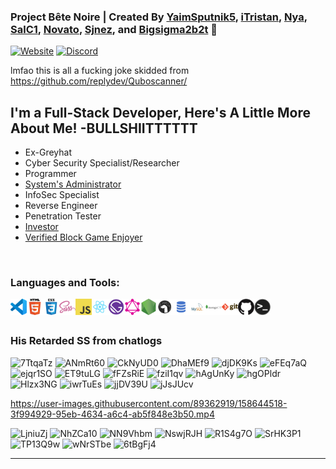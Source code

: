 ### Project Bête Noire | Created By [YaimSputnik5][yaimsputnik5github], [iTristan][itristangithub], [Nya][sudovictorgithub], [SalC1][salc1github], [Novato][novatogithub], [Sjnez][sjnezgithub], and [Bigsigma2b2t][bigsigma2b2tgithub] 👋

[![Website](https://img.shields.io/website?label=Bête%20Noire&style=for-the-badge&url=http://betenoire.duskhaven.org/)](http://betenoire.duskhaven.org/)
[![Discord](https://img.shields.io/website?label=Bête%20Noire%20Discord%20Server&style=for-the-badge&url=https%3A%2F%2Fdiscord.gg%2Fz9JhH5DgeC)](https://discord.gg/z9JhH5DgeC)


lmfao this is all a fucking joke skidded from https://github.com/replydev/Quboscanner/

## I'm a Full-Stack Developer, Here's A Little More About Me! -BULLSHIITTTTTT

- Ex-Greyhat
- Cyber Security Specialist/Researcher
- Programmer
- [System's Administrator][work]
- InfoSec Specialist
- Reverse Engineer
- Penetration Tester
- [Investor][blockchain]
- [Verified Block Game Enjoyer][bgm]

<br />

### Languages and Tools:

[<img align="left" alt="Visual Studio Code" width="26px" src="https://raw.githubusercontent.com/github/explore/80688e429a7d4ef2fca1e82350fe8e3517d3494d/topics/visual-studio-code/visual-studio-code.png" />][webdevplaylist]
[<img align="left" alt="HTML5" width="26px" src="https://raw.githubusercontent.com/github/explore/80688e429a7d4ef2fca1e82350fe8e3517d3494d/topics/html/html.png" />][webdevplaylist]
[<img align="left" alt="CSS3" width="26px" src="https://raw.githubusercontent.com/github/explore/80688e429a7d4ef2fca1e82350fe8e3517d3494d/topics/css/css.png" />][cssplaylist]
[<img align="left" alt="Sass" width="26px" src="https://raw.githubusercontent.com/github/explore/80688e429a7d4ef2fca1e82350fe8e3517d3494d/topics/sass/sass.png" />][cssplaylist]
[<img align="left" alt="JavaScript" width="26px" src="https://raw.githubusercontent.com/github/explore/80688e429a7d4ef2fca1e82350fe8e3517d3494d/topics/javascript/javascript.png" />][jsplaylist]
[<img align="left" alt="React" width="26px" src="https://raw.githubusercontent.com/github/explore/80688e429a7d4ef2fca1e82350fe8e3517d3494d/topics/react/react.png" />][reactplaylist]
[<img align="left" alt="Gatsby" width="26px" src="https://raw.githubusercontent.com/github/explore/e94815998e4e0713912fed477a1f346ec04c3da2/topics/gatsby/gatsby.png" />][webdevplaylist]
[<img align="left" alt="GraphQL" width="26px" src="https://raw.githubusercontent.com/github/explore/80688e429a7d4ef2fca1e82350fe8e3517d3494d/topics/graphql/graphql.png" />][webdevplaylist]
[<img align="left" alt="Node.js" width="26px" src="https://raw.githubusercontent.com/github/explore/80688e429a7d4ef2fca1e82350fe8e3517d3494d/topics/nodejs/nodejs.png" />][webdevplaylist]
[<img align="left" alt="Deno" width="26px" src="https://raw.githubusercontent.com/github/explore/361e2821e2dea67711cde99c9c40ed357061cf27/topics/deno/deno.png" />][webdevplaylist]
[<img align="left" alt="SQL" width="26px" src="https://raw.githubusercontent.com/github/explore/80688e429a7d4ef2fca1e82350fe8e3517d3494d/topics/sql/sql.png" />][webdevplaylist]
[<img align="left" alt="MySQL" width="26px" src="https://raw.githubusercontent.com/github/explore/80688e429a7d4ef2fca1e82350fe8e3517d3494d/topics/mysql/mysql.png" />][webdevplaylist]
[<img align="left" alt="MongoDB" width="26px" src="https://raw.githubusercontent.com/github/explore/80688e429a7d4ef2fca1e82350fe8e3517d3494d/topics/mongodb/mongodb.png" />][webdevplaylist]
[<img align="left" alt="Git" width="26px" src="https://raw.githubusercontent.com/github/explore/80688e429a7d4ef2fca1e82350fe8e3517d3494d/topics/git/git.png" />][webdevplaylist]
[<img align="left" alt="GitHub" width="26px" src="https://raw.githubusercontent.com/github/explore/78df643247d429f6cc873026c0622819ad797942/topics/github/github.png" />][webdevplaylist]
[<img align="left" alt="Terminal" width="26px" src="https://raw.githubusercontent.com/github/explore/80688e429a7d4ef2fca1e82350fe8e3517d3494d/topics/terminal/terminal.png" />][webdevplaylist]

<br />
<br />


### His Retarded SS from chatlogs
![7TtqaTz](https://user-images.githubusercontent.com/89362919/158644420-8b135822-5e16-4f41-b142-ac15fe5bbe3c.png)
![ANmRt60](https://user-images.githubusercontent.com/89362919/158644427-e3ec8324-4092-48d0-9ad6-61c1938cb5f4.png)
![CkNyUD0](https://user-images.githubusercontent.com/89362919/158644432-3f899357-2506-4d0c-aab6-5cdaf6aae47d.png)
![DhaMEf9](https://user-images.githubusercontent.com/89362919/158644448-5c4221aa-1c7e-4524-aa0e-e596c3d001d4.jpeg)
![djDK9Ks](https://user-images.githubusercontent.com/89362919/158644452-2293d8f7-76b7-4e6e-a884-66948db5d0aa.png)
![eFEq7aQ](https://user-images.githubusercontent.com/89362919/158644457-595d2135-92b7-4812-9dc4-5a08782b7f1f.png)
![ejqr1SO](https://user-images.githubusercontent.com/89362919/158644458-c0773af4-f325-47bf-832c-73c6031a7f82.png)
![ET9tuLG](https://user-images.githubusercontent.com/89362919/158644460-9124dd5e-68e4-484e-b26f-24ee75baf7da.png)
![fFZsRiE](https://user-images.githubusercontent.com/89362919/158644465-7aa18e40-57d2-45a4-93b7-bd185fea9cfc.png)
![fziI1qv](https://user-images.githubusercontent.com/89362919/158644469-e146f47f-fc70-4eab-be78-4d01f2a00f58.png)
![hAgUnKy](https://user-images.githubusercontent.com/89362919/158644476-bd7cbb03-f671-4dbb-9c1a-92f0b403d83c.gif)
![hgOPldr](https://user-images.githubusercontent.com/89362919/158644500-c47dd378-2a13-4317-abce-2ec503a446d9.png)
![Hlzx3NG](https://user-images.githubusercontent.com/89362919/158644502-550f4999-8d68-4588-8197-1044d20775a3.png)
![iwrTuEs](https://user-images.githubusercontent.com/89362919/158644505-cff92aff-dff8-4472-bc0e-5186a455fc95.png)
![jjDV39U](https://user-images.githubusercontent.com/89362919/158644509-e9b66160-a8b7-4d19-9737-e7b629d8957e.png)
![jJsJUcv](https://user-images.githubusercontent.com/89362919/158644514-f25d5727-9907-42b8-b654-450325bf7093.png)


https://user-images.githubusercontent.com/89362919/158644518-3f994929-95eb-4634-a6c4-ab5f848e3b50.mp4

![LjniuZj](https://user-images.githubusercontent.com/89362919/158644520-84c0c6c0-3661-491f-bc5f-ed9e58bb702e.gif)
![NhZCa10](https://user-images.githubusercontent.com/89362919/158644534-7ed9ca47-4e74-474b-8228-561450e65c6b.jpeg)
![NN9Vhbm](https://user-images.githubusercontent.com/89362919/158644550-4d630022-0fc2-4285-9119-b78de9ad6929.png)
![NswjRJH](https://user-images.githubusercontent.com/89362919/158644553-0deae6d5-09ab-4e7a-8414-e875b3cd4be3.jpeg)
![R1S4g7O](https://user-images.githubusercontent.com/89362919/158644558-8b04d8c4-df5f-4f86-afa1-34c491a7f32a.jpeg)
![SrHK3P1](https://user-images.githubusercontent.com/89362919/158644585-c33edd91-1278-4441-b0cc-7bf2e506451d.png)
![TP13Q9w](https://user-images.githubusercontent.com/89362919/158644589-fa896819-180e-4aa0-aa20-a7cf34f74f1a.gif)
![wNrSTbe](https://user-images.githubusercontent.com/89362919/158644604-66853e80-70f6-415b-9098-e8849865fa08.jpeg)
![6tBgFj4](https://user-images.githubusercontent.com/89362919/158644605-c151f5a1-c7f0-4516-8e30-8a1b609bba76.gif)

---

[website]: https://www.youtube.com/watch?v=KurQppajEJk
[twitter]: https://twitter.com/YaimSputnik5
[discord]: https://discord.gg/z9JhH5DgeC/
[youtube]: https://www.youtube.com/watch?v=DLzxrzFCyOs
[webdevplaylist]: https://www.youtube.com/playlist?list=PLkwxH9e_vrAJ0WbEsFA9W3I1W-g_BTsbt
[jsplaylist]: https://www.youtube.com/playlist?list=PLkwxH9e_vrALRJKu7wfXby3MKeflhTu6B
[cssplaylist]: https://www.youtube.com/playlist?list=PLkwxH9e_vrALSdvZuEh6gqQdmDoDIoqz4
[reactplaylist]: https://www.youtube.com/playlist?list=PLkwxH9e_vrAK4TdffpxKY3QGyHCpxFcQ0
[work]: https://www.apex.com/
[bgm]: https://2b2t.miraheze.org/wiki/Block_Game_Mecca
[yaimsputnik5github]: https://github.com/Yaimsputnik5
[itristangithub]: https://github.com/starcraft66
[sudovictorgithub]: https://github.com/SudoVictor
[salc1github]: https://github.com/salc1
[sjnezgithub]: https://github.com/sjnez613
[novatogithub]: https://github.com/ImALolNoob
[bigsigma2b2tgithub]: https://github.com/ItsYoungDaddy
[blockchain]: https://www.blockchain.com/


